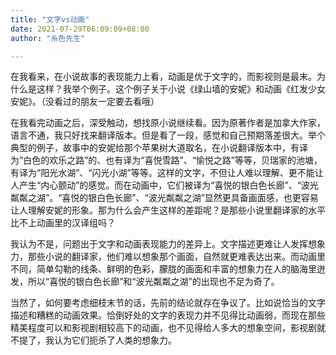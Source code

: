 ```yaml
---
title: "文字vs动画"
date: 2021-07-29T06:09:09+08:00
author: "糸色先生"

---
```


在我看来，在小说故事的表现能力上看，动画是优于文字的，而影视则是最末。为什么是这样？我举个例子。这个例子关于小说《绿山墙的安妮》和动画《红发少女安妮》。（没看过的朋友一定要去看哦）

在我看完动画之后，深受触动，想找原小说继续看。因为原著作者是加拿大作家，语言不通，我只好找来翻译版本。但是看了一段，感觉和自己预期落差很大。举个典型的例子，故事中的安妮给那个苹果树大道取名，在小说翻译版本中，有译为”白色的欢乐之路”的、也有译为“喜悦雪路”、“愉悦之路”等等，贝瑞家的池塘，有译为“阳光水湖”、“闪光小湖”等等。这样的文字，不但让人难以理解、更不能让人产生“内心颤动”的感觉。而在动画中，它们被译为“喜悦的银白色长廊”、“波光粼粼之湖”。“喜悦的银白色长廊”、“波光粼粼之湖”显然更具备画面感，也更容易让人理解安妮的形象。那为什么会产生这样的差距呢？是那些小说里翻译家的水平比不上动画里的汉译组吗？

我认为不是，问题出于文字和动画表现能力的差异上。文字描述更难让人发挥想象力，那些小说的翻译家，他们难以想象那个画面，自然就更难表达出来。而动画里不同，简单勾勒的线条、鲜明的色彩，朦胧的画面和丰富的想象力在人的脑海里迸发，所以“喜悦的银白色长廊”和“波光粼粼之湖”的出现也不足为奇了。


当然了，如何要考虑细枝末节的话，先前的结论就存在争议了。比如说恰当的文字描述和糟糕的动画效果。恰倒好处的文字的表现力并不见得比动画弱，而现在那些精美程度可以和影视剧相较高下的动画，也不见得给人多大的想象空间，影视剧就不提了，我认为它们扼杀了人类的想象力。

